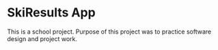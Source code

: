 # SkiResults App
This is a school project. Purpose of this project was to practice software design and project work.
